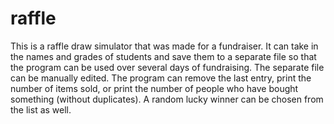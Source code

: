 # raffle

This is a raffle draw simulator that was made for a fundraiser. It can take in the names and grades of students and save them to a separate file so that the program can be used over several days of fundraising. The separate file can be manually edited. The program can remove the last entry, print the number of items sold, or print the number of people who have bought something (without duplicates). A random lucky winner can be chosen from the list as well.
